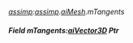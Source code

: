 _[assimp](../../modules/assimp/assimp-module.md):[assimp](../../modules/assimp/assimp-module.md).[aiMesh](../../modules/assimp/assimp-aimesh.md).mTangents_
##### Field mTangents:[aiVector3D](../../modules/assimp/assimp-aivector3d.md) Ptr

